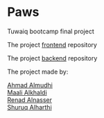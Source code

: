 # Paws
Tuwaiq bootcamp final project

The project
<a href="https://github.com/AhmadAlmudhi/paws-frontend/tree/main/paws_frontend" target="_blank">frontend</a>
repository

The project
<a href="https://github.com/AhmadAlmudhi/paws-backend" target="_blank">backend</a>
repository


The project made by:

<a href="https://github.com/AhmadAlmudhi" target="_blank">Ahmad Almudhi</a>
<br>
<a href="https://github.com/3Maali" target="_blank">Maali Alkhaldi</a>
<br>
<a href="https://github.com/renad17" target="_blank">Renad Alnasser</a>
<br>
<a href="https://github.com/shuruqalharthi12" target="_blank">Shuruq Alharthi</a>
